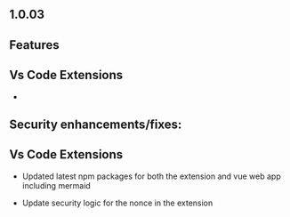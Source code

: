 ## 1.0.03

## Features

## Vs Code Extensions

*

## Security enhancements/fixes:

## Vs Code Extensions

* Updated latest npm packages for both the extension and vue web app including mermaid

* Update security logic for the nonce in the extension
